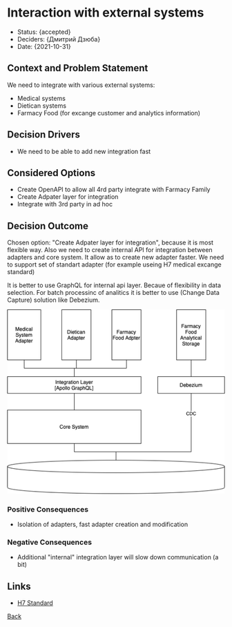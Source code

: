 # Interaction with external systems

* Status: {accepted} <!-- optional -->
* Deciders: {Дмитрий Дзюба} <!-- optional -->
* Date: {2021-10-31} <!-- optional -->

## Context and Problem Statement

We need to integrate with various external systems:
* Medical systems
* Dietican systems
* Farmacy Food (for excange customer and analytics information)

## Decision Drivers <!-- optional -->

* We need to be able to add new integration fast

## Considered Options

* Create OpenAPI to allow all 4rd party integrate with Farmacy Family
* Create Adpater layer for integration
* Integrate with 3rd party in ad hoc

## Decision Outcome

Chosen option: "Create Adpater layer for integration", because it is most flexible way. Also we need to create internal API for integration between adapters and core system. It allow as to create new adapter faster. We need to support set of standart adapter (for example useing H7 medical excange standard)

It is better to use GraphQL for internal api layer. Becaue of flexibility in data selection.
For batch processinc of analitics it is better to use (Change Data Capture) solution like Debezium.

![Integration](../img/diagrams-Integration.png "Integration")

### Positive Consequences <!-- optional -->

* Isolation of adapters, fast adapter creation and modification

### Negative Consequences <!-- optional -->

* Additional "internal" integration layer will slow down communication (a bit)


## Links <!-- optional -->

* [H7 Standard](http://www.hl7.org/implement/standards/index.cfm)

[Back](README.md)